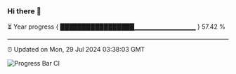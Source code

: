 ### Hi there 👋

⏳ Year progress { █████████████████▁▁▁▁▁▁▁▁▁▁▁▁▁ } 57.42 %

---

⏰ Updated on Mon, 29 Jul 2024 03:38:03 GMT

![Progress Bar CI](https://github.com/IshwaranRudhara/GIT-ACTION/workflows/Progress%20Bar%20CI/badge.svg)
